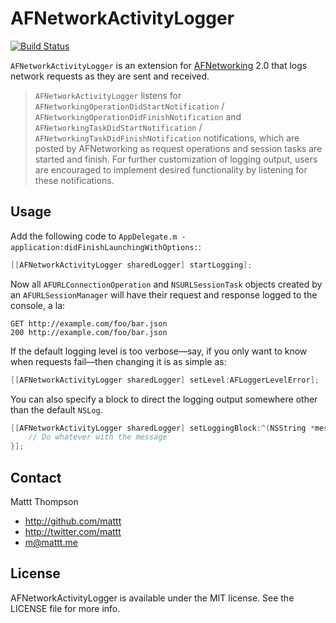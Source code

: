 # AFNetworkActivityLogger

[![Build Status](https://travis-ci.org/AFNetworking/AFNetworkActivityLogger.svg?branch=master)](https://travis-ci.org/AFNetworking/AFNetworkActivityLogger)

`AFNetworkActivityLogger` is an extension for [AFNetworking](http://github.com/AFNetworking/AFNetworking/) 2.0 that logs network requests as they are sent and received.

> `AFNetworkActivityLogger` listens for `AFNetworkingOperationDidStartNotification` / `AFNetworkingOperationDidFinishNotification` and `AFNetworkingTaskDidStartNotification` / `AFNetworkingTaskDidFinishNotification` notifications, which are posted by AFNetworking as request operations and session tasks are started and finish. For further customization of logging output, users are encouraged to implement desired functionality by listening for these notifications.

## Usage

Add the following code to `AppDelegate.m -application:didFinishLaunchingWithOptions:`:

``` objective-c
[[AFNetworkActivityLogger sharedLogger] startLogging];
```

Now all `AFURLConnectionOperation` and `NSURLSessionTask` objects created by an `AFURLSessionManager` will have their request and response logged to the console, a la:

```
GET http://example.com/foo/bar.json
200 http://example.com/foo/bar.json
```

If the default logging level is too verbose—say, if you only want to know when requests fail—then changing it is as simple as:

``` objective-c
[[AFNetworkActivityLogger sharedLogger] setLevel:AFLoggerLevelError];
```

You can also specify a block to direct the logging output somewhere other than the default `NSLog`.

``` objective-c
[[AFNetworkActivityLogger sharedLogger] setLoggingBlock:^(NSString *message) {
	// Do whatever with the message
}];
```

## Contact

Mattt Thompson

- http://github.com/mattt
- http://twitter.com/mattt
- m@mattt.me

## License

AFNetworkActivityLogger is available under the MIT license. See the LICENSE file for more info.
